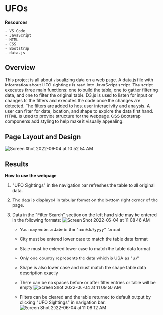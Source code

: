 # UFOs

**Resources**

    - VS Code
    - JavaScript
    - HTML
    - CSS 
    - Bootstrap
    - data.js

## Overview

This project is all about visualizing data on a web page.  A data.js file with information about UFO sightings is read into JavaScript script.  The script executes three main functions: one to build the table, one to gather filtering data, and one to filter the original table.  D3.js is used to listen for input or changes to the filters and executes the code once the changes are detected.  The filters are added to host user interactivity and analysis.  A user can filter for date, location, and shape to explore the data first hand.  HTML is used to provide structure for the webpage.  CSS Bootstrap components add styling to help make it visually appealing.  

## Page Layout and Design

![Screen Shot 2022-06-04 at 10 52 54 AM](https://user-images.githubusercontent.com/100544761/172013670-025fc09a-b191-46e5-8f1a-1d501e71c9f3.png)

## Results

**How to use the webpage**

1. "UFO Sightings" in the navigation bar refreshes the table to all original data.

2. The data is displayed in tabular format on the bottom right corner of the page.

3. Data in the  "Filter Search" section on the left hand side may be entered in the following formats:
    ![Screen Shot 2022-06-04 at 11 08 46 AM](https://user-images.githubusercontent.com/100544761/172015179-2b75e1ae-6e4b-4a47-9749-c60d90a8f8b6.png)

    -   You may enter a date in the "mm/dd/yyyy" format
    -   City must be entered lower case to match the table data format
    -   State must be entered lower case to match the table data format
    -   Only one country represents the data which is USA as "us"
    -   Shape is also lower case and must match the shape table data description exactly
    -   There can be no spaces before or after filter entries or table will be empty
        ![Screen Shot 2022-06-04 at 11 09 50 AM](https://user-images.githubusercontent.com/100544761/172015302-ae17ba3d-8598-4050-9181-21b5d77a804d.png)


    -   Filters can be cleared and the table returned to default output by clicking "UFO Sightings" in navigation bar.
        ![Screen Shot 2022-06-04 at 11 08 12 AM](https://user-images.githubusercontent.com/100544761/172015162-849242a9-76a7-4e17-8568-0a48ab4bce0d.png)

